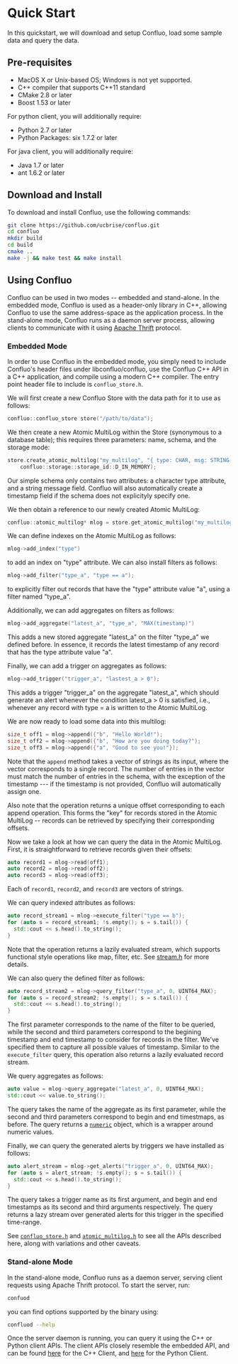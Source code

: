 # Quick Start

In this quickstart, we will download and setup Confluo,
load some sample data and query the data.

## Pre-requisites

* MacOS X or Unix-based OS; Windows is not yet supported.
* C++ compiler that supports C++11 standard
* CMake 2.8 or later
* Boost 1.53 or later

For python client, you will additionally require:
* Python 2.7 or later
* Python Packages: six 1.7.2 or later

For java client, you will additionally require:
* Java 1.7 or later
* ant 1.6.2 or later

## Download and Install

To download and install Confluo, use the following commands:

```bash
git clone https://github.com/ucbrise/confluo.git
cd confluo
mkdir build
cd build
cmake ..
make -j && make test && make install
```

## Using Confluo

Confluo can be used in two modes -- embedded and stand-alone. In the embedded mode,
Confluo is used as a header-only library in C++, allowing Confluo to use the same
address-space as the application process. In the stand-alone mode, Confluo runs
as a daemon server process, allowing clients to communicate with it using 
[Apache Thrift](https://thrift.apache.org) protocol.

### Embedded Mode

In order to use Confluo in the embedded mode, you simply need to include
Confluo's header files under libconfluo/confluo, use the Confluo C++ API in 
a C++ application, and compile using a modern C++ compiler. The entry point 
header file to include is `confluo_store.h`. 

We will first create a new Confluo Store with the data path for it to use 
as follows:

```cpp
confluo::confluo_store store("/path/to/data");
```

We then create a new Atomic MultiLog within the Store (synonymous to a database
table); this requires three parameters: name, schema, and the storage mode:

```cpp
store.create_atomic_multilog("my_multilog", "{ type: CHAR, msg: STRING(100) }", 
    confluo::storage::storage_id::D_IN_MEMORY);
```

Our simple schema only contains two attributes: a character type attribute, and 
a string message field. Confluo will also automatically create a timestamp 
field if the schema does not explicityly specify one. 

We then obtain a reference to our newly created Atomic MultiLog:

```cpp
confluo::atomic_multilog* mlog = store.get_atomic_multilog("my_multilog");
```

We can define indexes on the Atomic MultiLog as follows:

```cpp
mlog->add_index("type")
```

to add an index on "type" attribute. We can also install filters as follows:

```cpp
mlog->add_filter("type_a", "type == a");
```

to explicitly filter out records that have the "type" attribute value "a", using
a filter named "type\_a". 

Additionally, we can add aggregates on filters as follows:

```cpp
mlog->add_aggregate("latest_a", "type_a", "MAX(timestamp)")
```
This adds a new stored aggregate "latest\_a" on the filter "type\_a" we defined 
before. In essence, it records the latest timestamp of any record that has the
type attribute value "a".

Finally, we can add a trigger on aggregates as follows:

```cpp
mlog->add_trigger("trigger_a", "lastest_a > 0");
```

This adds a trigger "trigger\_a" on the aggregate "latest\_a", which should 
generate an alert whenever the condition latest\_a > 0 is satisfied, i.e.,
whenever any record with  type = a is written to the Atomic MultiLog.

We are now ready to load some data into this multilog:

```cpp
size_t off1 = mlog->append({"b", "Hello World!");
size_t off2 = mlog->append({"b", "How are you doing today?");
size_t off3 = mlog->append({"a", "Good to see you!"});
```

Note that the `append` method takes a vector of strings as its input, where
the vector corresponds to a single record. The number of entries in the
vector must match the number of entries in the schema, with the exception
of the timestamp --- if the timestamp is not provided, Confluo will automatically
assign one.

Also note that the operation returns a unique offset corresponding to each append
operation. This forms the "key" for records stored in the Atomic MultiLog -- records
can be retrieved by specifying their corresponding offsets.

Now we take a look at how we can query the data in the Atomic MultiLog. First,
it is straightforward to retrieve records given their offsets:

```cpp
auto record1 = mlog->read(off1);
auto record2 = mlog->read(off2);
auto record3 = mlog->read(off3);
```

Each of `record1`, `record2`, and `record3` are vectors of strings.

We can query indexed attributes as follows:

```cpp
auto record_stream1 = mlog->execute_filter("type == b");
for (auto s = record_stream1; !s.empty(); s = s.tail()) {
  std::cout << s.head().to_string();
}
```

Note that the operation returns a lazily evaluated stream, which supports
functional style operations like map, filter, etc. See 
[stream.h](https://github.com/ucbrise/confluo/blob/single-machine/libconfluo/confluo/container/lazy/stream.h)
for more details.

We can also query the defined filter as follows:
```cpp
auto record_stream2 = mlog->query_filter("type_a", 0, UINT64_MAX);
for (auto s = record_stream2; !s.empty(); s = s.tail()) {
  std::cout << s.head().to_string();
}
```

The first parameter corresponds to the name of the filter to be queried, while 
the second and third parameters correspond to the begining timestamp and end 
timestamp to consider for records in the filter. We've specified them to capture
all possible values of timestamp. Similar to the `execute_filter` query, this
operation also returns a lazily evaluated record stream.

We query aggregates as follows:
```cpp
auto value = mlog->query_aggregate("latest_a", 0, UINT64_MAX);
std::cout << value.to_string();
```

The query takes the name of the aggregate as its first parameter, while the 
second and third parameters correspond to begin and end timestmaps, as before.
The query returns a [`numeric`](../libconfluo/confluo/types/numeric.h) object,
which is a wrapper around numeric values.

Finally, we can query the generated alerts by triggers we have installed as 
follows:
```cpp
auto alert_stream = mlog->get_alerts("trigger_a", 0, UINT64_MAX);
for (auto s = alert_stream; !s.empty(); s = s.tail()) {
  std::cout << s.head().to_string();
}
```

The query takes a trigger name as its first argument, and begin and end timestamps as its
second and third arguments respectively. The query returns a lazy stream over 
generated alerts for this trigger in the specified time-range.

See [`confluo_store.h`](https://github.com/ucbrise/confluo/blob/single-machine/libconfluo/confluo/conflu_store.h)
and [`atomic_multilog.h`](https://github.com/ucbrise/confluo/blob/single-machine/libconfluo/confluo/atomic_multilog.h)
to see all the APIs described here, along with variations and other caveats.

### Stand-alone Mode

In the stand-alone mode, Confluo runs as a daemon server, serving client requests
using Apache Thrift protocol. To start the server, run:

```bash
confuod
```

you can find options supported by the binary using:

```bash
confluod --help
```

Once the server daemon is running, you can query it using the C++ or Python 
client APIs. The client APIs closely resemble the embedded API, and can be
found [here](https://github.com/ucbrise/confluo/blob/single-machine/librpc/rpc/rpc_client.h) 
for the C++ Client, and [here](https://github.com/ucbrise/confluo/blob/single-machine/pyclient/confluo/rpc/rpc_client.py) 
for the Python Client.
